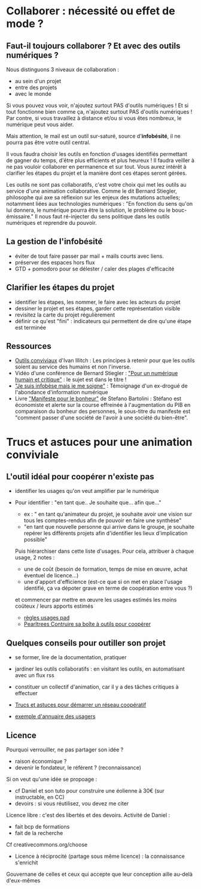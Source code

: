 # Collaborer : nécessité ou effet de mode ?

## Faut-il toujours collaborer ? Et avec des outils numériques ?

Nous distinguons 3 niveaux de collaboration :
- au sein d'un projet
- entre des projets
- avec le monde

Si vous pouvez vous voir, n'ajoutez surtout PAS d'outils numériques !
Et si tout fonctionne bien comme ça, n'ajoutez surtout PAS d'outils numériques !
Par contre, si vous travaillez à distance et/ou si vous êtes nombreux, le numérique peut vous aider.

Mais attention, le mail est un outil sur-saturé, source d'**infobésité**, il ne pourra pas être votre outil central.

Il vous faudra choisir les outils en fonction d'usages identifiés permettant de gagner du temps, d'être plus efficients et plus heureux !
Il faudra veiller à ne pas vouloir collaborer en permanence et sur tout.
Vous aurez intérêt à clarifier les étapes du projet et la manière dont ces étapes seront gérées.

Les outils ne sont pas collaboratifs, c'est votre choix qui met les outils au service d'une animation collaborative.
Comme le dit Bernard Stiegler, philosophe qui axe sa réflexion sur les enjeux des mutations actuelles; notamment liées aux technologies numériques  : "En fonction du sens qu'on lui donnera, le numérique pourra être la solution, le problème ou le bouc-émissaire."
Il nous faut ré-injecter du sens politique dans les outils numériques et reprendre du pouvoir.

## La gestion de l'infobésité

- éviter de tout faire passer par mail + mails courts avec liens.
- préserver des espaces hors flux
- GTD + pomodoro pour se délester / caler des plages d'efficacité

## Clarifier les étapes du projet

- identifier les étapes, les nommer, le faire avec les acteurs du projet
- dessiner le projet et ses étapes, garder cette représentation visible
- revisitez la carte du projet régulièrement
- définir ce qu'est "fini" : indicateurs qui permettent de dire qu'une étape est terminée

## Ressources


- [Outils conviviaux](https://fr.wikipedia.org/wiki/Outil_convivial) d'Ivan Illitch : Les principes à retenir pour que les outils soient au service des humains et non l'inverse.
- Vidéo d'une conférence de Bernard Stiegler : ["Pour un numérique humain et critique"](https://www.youtube.com/watch?v=s_zljN6jIts) : le sujet est dans le titre !
- ["Je suis infobèse mais je me soigne"](http://ebook.coop-tic.eu/francais/wakka.php?wiki=InfobesiteJeM039appelleGatienJeSuis) : Témoignage d'un ex-drogué de l'abondance d'information numérique
- Livre ["Manifeste pour le bonheur"](http://www.editionslesliensquiliberent.fr/livre-Manifeste_pour_le_bonheur-9791020900333-1-1-0-1.html) de Stefano Bartolini : Stéfano est économiste et alerte sur la course effreinée à l'augmentation du PIB en comparaison du bonheur des personnes, le sous-titre du manifeste est "comment passer d'une société de l'avoir à une société du bien-être".


# Trucs et astuces pour une animation conviviale

## L'outil idéal pour coopérer n'existe pas

- identifier les usages qu'on veut amplifier par le numérique
- Pour identifier : "en tant que.. Je souhaite que... afin que..."
  - ex : " en tant qu'animateur du projet, je souhaite avoir une vision sur tous les comptes-rendus afin de pouvoir en faire une synthèse"
  - "en tant que nouvelle personne qui arrive dans le groupe, je souhaite repérer les différents projets afin d'identifier les lieux d'implication possible"

  Puis hiérarchiser dans cette liste d'usages. Pour cela, attribuer à chaque usage, 2 notes :
   - une de coût (besoin de formation, temps de mise en œuvre, achat éventuel de licence...)
   - une d'apport d'efficience (est-ce que si on met en place l'usage identifié, ça va dépoter grave en terme de coopération entre vous ?)

  et commencer par mettre en œuvre les usages estimés les moins coûteux /  leurs apports estimés

  - [règles usages pad](http://savoirscommuns.comptoir.net/pad)
  - [Pearltrees Contruire sa boîte à outils pour coopérer](http://www.pearltrees.com/t/construire-outils-cooperer/id8027454)

## Quelques conseils pour outiller son projet

- se former, lire de la documentation, pratiquer
- jardiner les outils collaboratifs : en visitant les outils, en automatisant avec un flux rss
- constituer un collectif d'animation, car il y a des tâches critiques à effectuer

- [Trucs et astuces pour démarrer un réseau coopératif](http://animacoop.net/plateforme_source/wakka.php?wiki=ModulE02Cours01)

- [exemple d'annuaire des usagers](http://relie-toits.org/wakka.php?wiki=AnNuaireusagersq)

## Licence

Pourquoi verrouiller, ne pas partager son idée ?
- raison économique ?
- devenir le fondateur, le référent ? (reconnaissance)

Si on veut qu'une idée se propoage :
- cf Daniel et son tuto pour construire une éolienne à 30€ (sur instructable, en CC)
- devoirs : si vous réutilisez, vou devez me citer

Licence libre : c'est des libertés et des devoirs.
Activité de Daniel :
- fait bcp de formations
- fait de la recherche

Cf creativecommons.org/choose
- Licence à réciprocité (partage sous même licence) : la connaissance s'enrichit

Gouvernane de celles et ceux qui accepte que leur conception aille au-delà d'eux-mêmes
